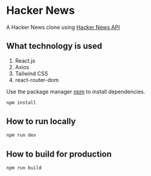 # Hacker News

A Hacker News clone using [Hacker News API](https://github.com/HackerNews/API)

## What technology is used

1. React.js
2. Axios
3. Tailwind CSS
4. react-router-dom

Use the package manager [npm](https://www.npmjs.com/) to install dependencies.

```bash
npm install
```

## How to run locally

```python
npm run dev

```

## How to build for production

```python
npm run build

```
